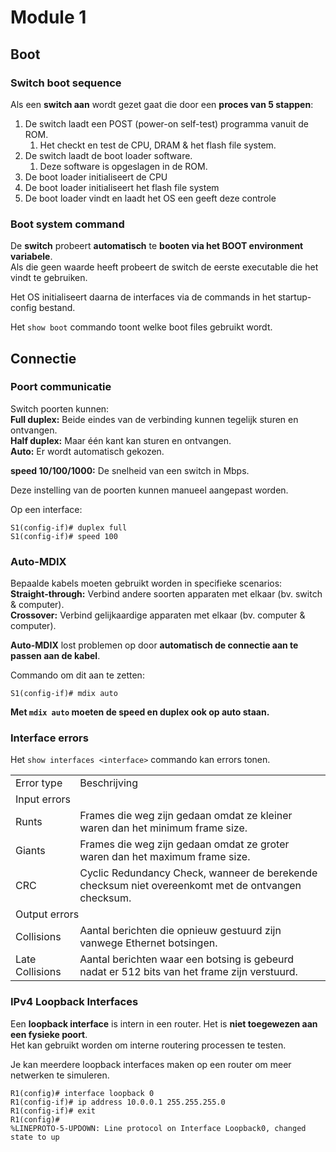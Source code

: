 # Module 1

## Boot

### Switch boot sequence

Als een **switch aan** wordt gezet gaat die door een **proces van 5 stappen**:
1. De switch laadt een POST (power-on self-test) programma vanuit de ROM.
    1. Het checkt en test de CPU, DRAM & het flash file system.
2. De switch laadt de boot loader software.
    1. Deze software is opgeslagen in de ROM.
3. De boot loader initialiseert de CPU
4. De boot loader initialiseert het flash file system
5. De boot loader vindt en laadt het OS een geeft deze controle


### Boot system command

De **switch** probeert **automatisch** te **booten via het BOOT environment variabele**.\
Als die geen waarde heeft probeert de switch de eerste executable die het vindt te gebruiken.

Het OS initialiseert daarna de interfaces via de commands in het startup-config bestand.

Het `show boot` commando toont welke boot files gebruikt wordt.

## Connectie

### Poort communicatie

Switch poorten kunnen:\
**Full duplex:** Beide eindes van de verbinding kunnen tegelijk sturen en ontvangen.\
**Half duplex:** Maar één kant kan sturen en ontvangen.\
**Auto:** Er wordt automatisch gekozen.

**speed 10/100/1000:** De snelheid van een switch in Mbps.

Deze instelling van de poorten kunnen manueel aangepast worden.

Op een interface:
```
S1(config-if)# duplex full
S1(config-if)# speed 100
```

### Auto-MDIX

Bepaalde kabels moeten gebruikt worden in specifieke scenarios:\
**Straight-through:** Verbind andere soorten apparaten met elkaar (bv. switch & computer).\
**Crossover:** Verbind gelijkaardige apparaten met elkaar (bv. computer & computer).

**Auto-MDIX** lost problemen op door **automatisch de connectie aan te passen aan de kabel**.

Commando om dit aan te zetten:
```
S1(config-if)# mdix auto
```

**Met `mdix auto` moeten de speed en duplex ook op auto staan.**

### Interface errors

Het `show interfaces <interface>` commando kan errors tonen.

<table>
    <tr>
        <td>Error type</td>
        <td>Beschrijving</td>
    </tr>
    <tr>
        <td colspan="2"><format style="bold">Input errors</format></td>
    </tr>
    <tr>
        <td>Runts</td>
        <td>Frames die weg zijn gedaan omdat ze kleiner waren dan het minimum frame size.</td>
    </tr>
    <tr>
        <td>Giants</td>
        <td>Frames die weg zijn gedaan omdat ze groter waren dan het maximum frame size.</td>
    </tr>
    <tr>
        <td>CRC</td>
        <td>Cyclic Redundancy Check, wanneer de berekende checksum niet overeenkomt met de ontvangen checksum.</td>
    </tr>
    <tr>
        <td colspan="2"><format style="bold">Output errors</format></td>
    </tr>
    <tr>
        <td>Collisions</td>
        <td>Aantal berichten die opnieuw gestuurd zijn vanwege Ethernet botsingen.</td>
    </tr>
    <tr>
        <td>Late Collisions</td>
        <td>Aantal berichten waar een botsing is gebeurd nadat er 512 bits van het frame zijn verstuurd.</td>
    </tr>
</table>

### IPv4 Loopback Interfaces

Een **loopback interface** is intern in een router. Het is **niet toegewezen aan een fysieke poort**.\
Het kan gebruikt worden om interne routering processen te testen.

Je kan meerdere loopback interfaces maken op een router om meer netwerken te simuleren.
```
R1(config)# interface loopback 0
R1(config-if)# ip address 10.0.0.1 255.255.255.0
R1(config-if)# exit
R1(config)#
%LINEPROTO-5-UPDOWN: Line protocol on Interface Loopback0, changed state to up
```

